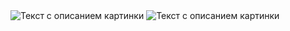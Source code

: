 <image src="/Solution/2.1.jpg" alt="Текст с описанием картинки">
<image src="/Solution/2.2.jpg" alt="Текст с описанием картинки">